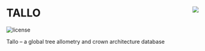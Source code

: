 TALLO <img src="https://github.com/selva-lab-repo/TALLO/blob/48d7cd593391e0695ca06b61ed364878bb4f771f/Ancillary/Tallo%20logo.jpg" align="right"/>
======================================================================================================
![license](https://img.shields.io/badge/Licence-GPL--3-blue.svg) 

Tallo – a global tree allometry and crown architecture database
